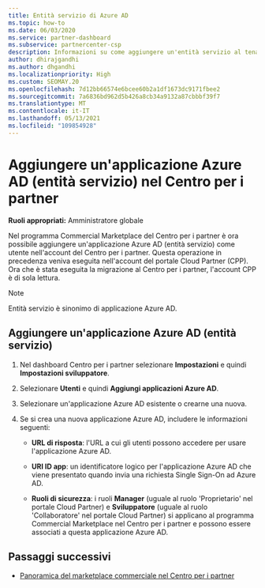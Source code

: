 ```yaml
---
title: Entità servizio di Azure AD
ms.topic: how-to
ms.date: 06/03/2020
ms.service: partner-dashboard
ms.subservice: partnercenter-csp
description: Informazioni su come aggiungere un'entità servizio al tenant di Azure AD. Si tratta di aggiungere un'applicazione Azure AD (entità servizio) nel Centro per i partner.
author: dhirajgandhi
ms.author: dhgandhi
ms.localizationpriority: High
ms.custom: SEOMAY.20
ms.openlocfilehash: 7d12bb66574e6bcee60b2a1df1673dc9171fbee2
ms.sourcegitcommit: 7a6836bd962d5b426a8cb34a9132a87cbbbf39f7
ms.translationtype: MT
ms.contentlocale: it-IT
ms.lasthandoff: 05/13/2021
ms.locfileid: "109854928"
---
```

# <a name="add-an-azure-ad-application-service-principal-in-partner-center"></a>Aggiungere un'applicazione Azure AD (entità servizio) nel Centro per i partner

**Ruoli appropriati:** Amministratore globale

Nel programma Commercial Marketplace del Centro per i partner è ora possibile aggiungere un'applicazione Azure AD (entità servizio) come utente nell'account del Centro per i partner. Questa operazione in precedenza veniva eseguita nell'account del portale Cloud Partner (CPP). Ora che è stata eseguita la migrazione al Centro per i partner, l'account CPP è di sola lettura.
 
>[!Note] 
>Entità servizio è sinonimo di applicazione Azure AD.

## <a name="add-an-azure-ad-application-service-principal"></a>Aggiungere un'applicazione Azure AD (entità servizio)

1. Nel dashboard Centro per i partner selezionare **Impostazioni** e quindi **Impostazioni sviluppatore**.

2. Selezionare **Utenti** e quindi **Aggiungi applicazioni Azure AD**.

3. Selezionare un'applicazione Azure AD esistente o crearne una nuova.

4. Se si crea una nuova applicazione Azure AD, includere le informazioni seguenti:  

   - **URL di risposta**: l'URL a cui gli utenti possono accedere per usare l'applicazione Azure AD.

   - **URI ID app**: un identificatore logico per l'applicazione Azure AD che viene presentato quando invia una richiesta Single Sign-On ad Azure AD.

   - **Ruoli di sicurezza**: i ruoli **Manager** (uguale al ruolo 'Proprietario' nel portale Cloud Partner) e **Sviluppatore** (uguale al ruolo 'Collaboratore' nel portale Cloud Partner) si applicano al programma Commercial Marketplace nel Centro per i partner e possono essere associati a questa applicazione Azure AD.  

## <a name="next-steps"></a>Passaggi successivi

- [Panoramica del marketplace commerciale nel Centro per i partner](csp-commercial-marketplace-overview.md)
